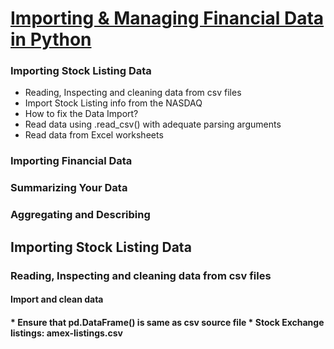 [Importing & Managing Financial Data in Python](https://www.datacamp.com/courses/importing-managing-financial-data-in-python)
======

### Importing Stock Listing Data
  * Reading, Inspecting and cleaning data from csv files
  * Import Stock Listing info from the NASDAQ
  * How to fix the Data Import?
  * Read data using .read_csv() with adequate parsing arguments
  * Read data from Excel worksheets
  

### Importing Financial Data

### Summarizing Your Data

### Aggregating and Describing

Importing Stock Listing Data
------

<h3>Reading, Inspecting and cleaning data from csv files</h3>

<h4>Import and clean data<h4>
* Ensure that pd.DataFrame() is same as csv source file
* Stock Exchange listings: amex-listings.csv
